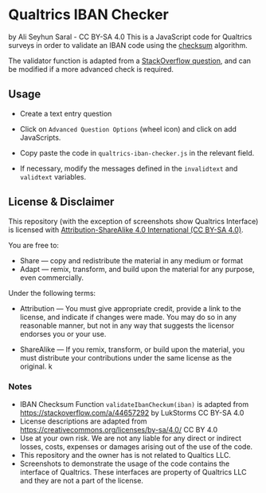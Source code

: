 # Qualtrics IBAN Checker 
by Ali Seyhun Saral - CC BY-SA 4.0 
This is a JavaScript code for Qualtrics surveys in order to validate an IBAN code using the [checksum](https://en.wikipedia.org/wiki/International_Bank_Account_Number#Validating_the_IBAN) algorithm. 

The validator function is adapted from a [StackOverflow question](https://stackoverflow.com/a/44657292/1819625), and can be modified if a more advanced check is required.

## Usage
* Create a text entry question

* Click on `Advanced Question Options` (wheel icon) and click on add JavaScripts.

* Copy paste the code in `qualtrics-iban-checker.js` in the relevant field.

* If necessary, modify the messages defined in the `invalidtext` and `validtext` variables.


## License & Disclaimer
This repository (with the exception of screenshots show Qualtrics Interface) is licensed with [Attribution-ShareAlike 4.0 International (CC BY-SA 4.0)](https://creativecommons.org/licenses/by-sa/4.0/).

You are free to:
- Share — copy and redistribute the material in any medium or format
- Adapt — remix, transform, and build upon the material
    for any purpose, even commercially.

Under the following terms:
- Attribution — You must give appropriate credit, provide a link to the license, and indicate if changes were made. You may do so in any reasonable manner, but not in any way that suggests the licensor endorses you or your use.

- ShareAlike — If you remix, transform, or build upon the material, you must distribute your contributions under the same license as the original. k
    
### Notes
- IBAN Checksum Function `validateIbanCheckum(iban)` is adapted from https://stackoverflow.com/a/44657292 by LukStorms CC BY-SA 4.0
- License descriptions are adapted from https://creativecommons.org/licenses/by-sa/4.0/ CC BY 4.0
- Use at your own risk. We are not any liable for any direct or indirect losses, costs, expenses or damages arising out of the use of the code.
- This repository and the owner has is not related to Qualtics LLC.
- Screenshots to demonstrate the usage of the code contains the interface of Qualtrics. These interfaces are property of Qualtrics LLC and they are not a part of the license. 
